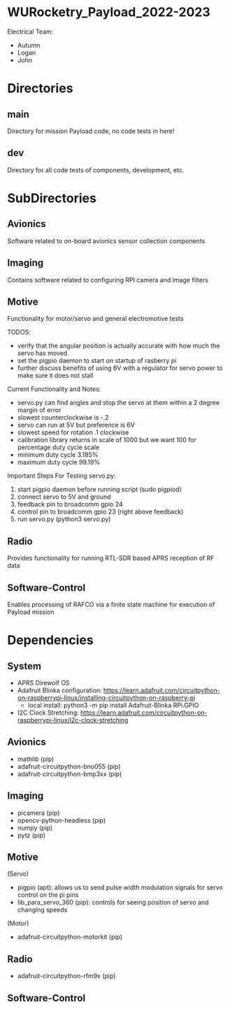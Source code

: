 # WURocketry_Payload_2022-2023
Electrical Team:
* Autumn
* Logan
* John

# Directories
## main
Directory for mission Payload code, no code tests in here!

## dev
Directory for all code tests of components, development, etc.

# SubDirectories
## Avionics
Software related to on-board avionics sensor collection components

## Imaging
Contains software related to configuring RPI camera and image filters




## Motive
Functionality for motor/servo and general electromotive tests

TODOS:
* verify that the angular position is actually accurate with how much the servo has moved.
* set the pigpio daemon to start on startup of rasberry pi 
* further discuss benefits of using 6V with a regulator for servo power to make sure it does not stall

Current Functionality and Notes:
* servo.py can find angles and stop the servo at them within a 2 degree margin of error
* slowest counterclockwise is -.2
* servo can run at 5V but preference is 6V
* slowest speed for rotation .1 clockwise 
* calibration library returns in scale of 1000 but we want 100 for percentage duty cycle scale 
* minimum duty cycle 3.185%
* maximum duty cycle 99.19%
	
Important Steps For Testing servo.py:
 1. start pigpio daemon before running script (sudo pigpiod)
 2. connect servo to 5V and ground
 3. feedback pin to broadcomm gpio 24
 4. control pin to broadcomm gpio 23 (right above feedback) 
 5. run servo.py (python3 servo.py)
	




## Radio
Provides functionality for running RTL-SDR based APRS reception of RF data

## Software-Control
Enables processing of RAFCO via a finite state machine for execution of Payload mission

# Dependencies
## System
- APRS Direwolf OS
- Adafruit Blinka configuration: https://learn.adafruit.com/circuitpython-on-raspberrypi-linux/installing-circuitpython-on-raspberry-pi
	+ local install: python3 -m pip install Adafruit-Blinka RPi.GPIO
- I2C Clock Stretching: https://learn.adafruit.com/circuitpython-on-raspberrypi-linux/i2c-clock-stretching

## Avionics
- mathlib			(pip)
- adafruit-circuitpython-bno055	(pip)
- adafruit-circuitpython-bmp3xx	(pip)

## Imaging
- picamera			(pip)
- opencv-python-headless	(pip)
- numpy				(pip)
- pytz				(pip)


## Motive
(Servo)
- pigpio 			(apt): allows us to send pulse width modulation signals for servo control on the pi pins
- lib_para_servo_360 		(pip): controls for seeing position of servo and changing speeds

(Motor)
- adafruit-circuitpython-motorkit (pip)

## Radio
- adafruit-circuitpython-rfm9x	(pip)

## Software-Control
